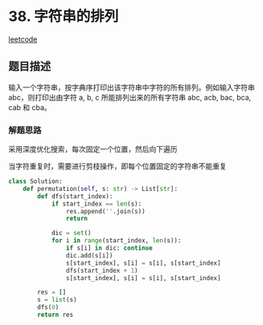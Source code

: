 
# 38. 字符串的排列

[leetcode](https://leetcode-cn.com/problems/zi-fu-chuan-de-pai-lie-lcof/submissions/)

## 题目描述

输入一个字符串，按字典序打印出该字符串中字符的所有排列。例如输入字符串 abc，则打印出由字符 a, b, c 所能排列出来的所有字符串 abc, acb, bac, bca, cab 和 cba。

### 解题思路

采用深度优化搜索，每次固定一个位置，然后向下遍历

当字符重复时，需要进行剪枝操作，即每个位置固定的字符串不能重复

```python
class Solution:
    def permutation(self, s: str) -> List[str]:
        def dfs(start_index):
            if start_index == len(s):
                res.append(''.join(s))
                return

            dic = set()
            for i in range(start_index, len(s)):
                if s[i] in dic: continue
                dic.add(s[i])
                s[start_index], s[i] = s[i], s[start_index]
                dfs(start_index + 1)
                s[start_index], s[i] = s[i], s[start_index]

        res = []
        s = list(s)
        dfs(0)
        return res
```
